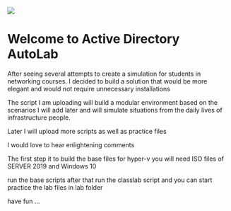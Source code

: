 ﻿![](https://github.com/ozsaid/activedirectory-autolab/blob/main/labs/lab.png)
# Welcome to Active Directory AutoLab

After seeing several attempts to create a simulation for students in networking courses.
I decided to build a solution that would be more elegant and would not require unnecessary installations

The script I am uploading will build a modular environment based on the scenarios I will add later and will simulate situations from the daily lives of infrastructure people.

Later I will upload more scripts as well as practice files

I would love to hear enlightening comments

The first step it to build the base files for hyper-v
you will need ISO files of SERVER 2019 and Windows 10

run the base scripts after that run the classlab script
and you can start practice the lab files in lab folder

have fun ...


